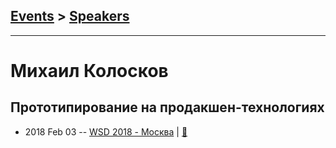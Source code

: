 ## [Events](../README.md) > [Speakers](../speakers.md)
---

# Михаил Колосков

## Прототипирование на продакшен-технологиях
- 2018 Feb 03 -- [WSD 2018 - Москва](https://www.youtube.com/watch?v=YUKHcQJEELw)  | [:notebook:](https://wsd.events/2018/02/03/pres/bem-design.pdf)  
